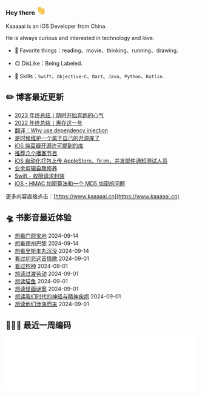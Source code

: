 ### Hey there <img src="https://raw.githubusercontent.com/kaaaaai/kaaaaai/master/images/hvRJCLFzcasrR4ia7z.gif" width="25px">

Kaaaaai is an iOS Developer from China.

He is always curious and interested in technology and love.

- 🕺 Favorite things：reading、movie、thinking、running、drawing.

- 😑 DisLike：Being Labeled.

- 🧰 Skills：`Swift`、`Objective-C`、`Dart`、`Java`、`Python`、`Kotlin`.

<!-- [![Kaaaaai](https://github-readme-stats.vercel.app/api/top-langs/?username=kaaaaai&layout=compact)](https://kaaaaai.cn/) -->

## ✏️ 博客最近更新

<!-- blog starts -->
- [2023 年终总结丨随时开始奔跑的心气](https://www.kaaaaai.cn/2024-year-end-review.html)
- [2022 年终总结丨惠存这一年](https://www.kaaaaai.cn/2023-year-end-review.html)
- [翻译：Why use dependency injection](https://www.kaaaaai.cn/translation-why-use-dependency-injection.html)
- [是时候维护一个属于自己的开源库了](https://www.kaaaaai.cn/its-time-to-build-an-open-source-library.html)
- [iOS 端豆瓣开源许可提到的库](https://www.kaaaaai.cn/ios-douban-open-source-license-mentioned-in-the-library.html)
- [推荐几个播客节目](https://www.kaaaaai.cn/recommend-a-few-podcasts.html)
- [iOS 自动化打包上传 AppleStore、fir.im，并发邮件通知测试人员](https://www.kaaaaai.cn/ios-automated-packaging-complicated-by-mail.html)
- [业余剪辑自我修养](https://www.kaaaaai.cn/amateur-clipsself-improvement.html)
- [Swift - 权限请求封装](https://www.kaaaaai.cn/swift-permission-request-tools.html)
- [iOS - HMAC 加密算法和一个 MD5 加密的问题](https://www.kaaaaai.cn/ios-hmac-encryption-and-an-md5-problem.html)
<!-- blog ends -->

更多内容直接点击：[https://www.kaaaaai.cn](https://www.kaaaaai.cn)

## 🛸 书影音最近体验

<!-- douban starts -->
- [想看门前宝地](http://movie.douban.com/subject/35613925/) 2024-09-14
- [想看德州巴黎](http://movie.douban.com/subject/1302061/) 2024-09-14
- [想看里斯本丸沉没](http://movie.douban.com/subject/30412658/) 2024-09-14
- [看过初恋这首情歌](http://movie.douban.com/subject/25855071/) 2024-09-01
- [看过狗神](http://movie.douban.com/subject/35736202/) 2024-09-01
- [想读过渡劳动](https://book.douban.com/subject/36985251/) 2024-09-01
- [想读猫鱼](https://book.douban.com/subject/36659710/) 2024-09-01
- [想读怪画谜案](https://book.douban.com/subject/36858240/) 2024-09-01
- [想读我们时代的神经与精神疾病](https://book.douban.com/subject/36930293/) 2024-09-01
- [想读他们涉海而来](https://book.douban.com/subject/36832310/) 2024-09-01
<!-- douban ends -->


## 👨🏻‍💻 最近一周编码

![light](https://raw.githubusercontent.com/kaaaaai/kaaaaai/master/images/wakatime_weekly_language_stats.svg#gh-light-mode-only)

<!-- code_time starts -->

<!-- code_time ends -->

<!--
**kaaaaai/kaaaaai** is a ✨ _special_ ✨ repository because its `README.md` (this file) appears on your GitHub profile.
![Kaaaaai's github stats](https://github-readme-stats.vercel.app/api?use

<img align="right" src="https://github.com/kaaaaai/kaaaaai/blob/master/giphy.gif" alt="Illustration of Kaya speaking at a conference with coding bubbles in background" width=400px height=566px/>

Here are some ideas to get you started:

- 🔭 I’m currently working on ...
- 🌱 I’m currently learning ...
- 👯 I’m looking to collaborate on ...
- 🤔 I’m looking for help with ...
- 💬 Ask me about ...
- 📫 How to reach me: ...
- 😄 Pronouns: ...
- ⚡ Fun fact: ...
-->
